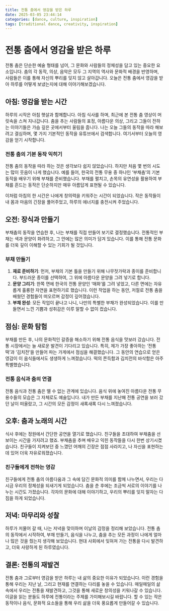 ```yaml
---
title: 전통 춤에서 영감을 받은 하루
date: 2025-03-05 23:44:14
categories: [dance, culture, inspiration]
tags: [traditional dance, creativity, inspiration]
---
```


# 전통 춤에서 영감을 받은 하루

전통 춤은 단순한 예술 형태를 넘어, 그 문화와 사람들의 정체성을 담고 있는 중요한 요소입니다. 춤의 각 동작, 의상, 음악은 모두 그 지역의 역사와 문화적 배경을 반영하며, 사람들은 이를 통해 자신의 뿌리를 잊지 않고 살아갑니다. 오늘은 전통 춤에서 영감을 받아 하루를 어떻게 보냈는지에 대해 이야기해보겠습니다.

## 아침: 영감을 받는 시간

하루의 시작은 아침 햇살과 함께합니다. 아침 식사를 하며, 최근에 본 전통 춤 영상이 머릿속을 스쳐 지나갑니다. 춤을 추는 사람들의 표정, 아름다운 의상, 그리고 그들이 전하는 이야기들은 가슴 깊은 곳에서부터 울림을 줍니다. 나는 오늘 그들의 동작을 따라 해보려고 결심하며, 몇 가지 기본적인 동작을 유튜브에서 검색합니다. 여기서부터 오늘의 영감을 얻기 시작합니다.

### 전통 춤의 기본 동작 익히기

전통 춤의 동작을 따라 하는 것은 생각보다 쉽지 않았습니다. 하지만 처음 몇 번의 시도는 많이 웃음이 나게 했습니다. 예를 들어, 한국의 전통 무용 중 하나인 ‘부채춤’의 기본 동작을 배우기 위해 부채를 준비했습니다. 부채를 펼치고, 손목의 유연성을 활용하여 부채를 흔드는 동작은 단순하지만 매우 아름답게 표현될 수 있습니다.

이처럼 아침의 한 시간은 나에게 창의력을 키워주는 시간이 되었습니다. 작은 동작들이 내 몸과 마음의 긴장을 풀어주었고, 하루의 에너지를 충전시켜 주었습니다.

## 오전: 장식과 만들기

부채춤의 동작을 연습한 후, 나는 부채를 직접 만들어 보기로 결정했습니다. 전통적인 부채는 색과 문양이 화려하고, 그 안에는 많은 의미가 담겨 있습니다. 이를 통해 전통 문화를 더욱 깊이 이해할 수 있는 기회가 될 것입니다.

### 부채 만들기

1. **재료 준비하기**: 먼저, 부채의 기본 틀을 만들기 위해 나무젓가락과 종이를 준비합니다. 부드러운 종이를 선택하여, 그 위에 아름다운 문양을 그려 넣기로 합니다.
2. **문양 그리기**: 한쪽 면에 한국의 전통 문양인 ‘매화’를 그려 넣었고, 다른 면에는 자유롭게 훌륭한 자연을 표현하기로 했습니다. 이런 작업을 하는 동안, 저절로 전통 춤을 배웠던 경험들이 떠오르며 감정이 깊어졌습니다.
3. **부채 완성**: 모든 작업이 끝나고 나니, 나만의 특별한 부채가 완성되었습니다. 이를 만들면서 느낀 기쁨과 성취감은 이루 말할 수 없이 컸습니다.

## 점심: 문화 탐험

부채를 만든 후, 나의 문화적인 갈증을 해소하기 위해 전통 음식을 맛보러 갔습니다. 전통 시장에서는 늘 새로운 발견이 기다리고 있습니다. 특히, 제가 가장 좋아하는 ‘전통 떡’과 ‘김치전’을 만들어 파는 가게에서 점심을 해결했습니다. 그 동안의 연습으로 얻은 영감이 이 음식들에서도 생생하게 느껴졌습니다. 떡의 쫀득함과 김치전의 바삭함은 아주 특별했습니다.

### 전통 음식과 춤의 연결

전통 음식과 전통 춤은 뗄 수 없는 관계에 있습니다. 음식 위에 놓여진 아름다운 전통 무용수들의 모습은 그 자체로도 예술입니다. 내가 만든 부채를 지난해 전통 공연을 보러 갔던 날이 떠올랐고, 그 시간의 모든 감정이 새록새록 다시 느껴졌습니다.

## 오후: 춤과 노래의 시간

식사 후에는 정원에서 간단한 공연을 열기로 했습니다. 친구들을 초대하여 부채춤을 선보이는 시간을 가지려고 했죠. 부채춤을 추며 배우고 익힌 동작들을 다시 한번 상기시켰습니다. 친구들이 지켜보던 중 느꼈던 어깨의 긴장은 점점 사라지고, 나 자신을 표현하는 데 있어 더욱 자유로워졌습니다.

### 친구들에게 전하는 영감

친구들에게 전통 춤의 아름다움과 그 속에 담긴 문화적 의미를 함께 나누면서, 우리는 다시금 우리의 정체성을 되새기게 되었습니다. 춤을 춘 후에는 조금씩 서로의 이야기를 나누는 시간도 가졌습니다. 각자의 문화에 대해 이야기하고, 우리의 뿌리를 잊지 말자는 다짐을 하게 되었습니다.

## 저녁: 마무리와 성찰

하루가 저물어 갈 때, 나는 저녁을 맞이하며 이날의 감정을 정리해 보았습니다. 전통 춤의 동작에서 시작하여, 부채 만들기, 음식을 나누고, 춤을 추는 모든 과정이 나에게 얼마나 많은 것을 줬는지 생각해 보았습니다. 현대 사회에서 잊혀져 가는 전통을 다시 발견하고, 더욱 사랑하게 된 하루였습니다.

## 결론: 전통의 재발견

전통 춤과 그로부터 영감을 받은 하루는 내 삶의 중요한 이유가 되었습니다. 이런 경험을 통해 우리는 지난 날, 그리고 현재를 연결하는 다리를 놓을 수 있습니다. 매일매일의 삶 속에서 우리는 전통을 재발견하고, 그것을 통해 새로운 창의성을 키워나갈 수 있습니다. 이글을 읽는 분들도 하루에 전통이라는 주제를 가미해보시길 바랍니다. 할 수 있는 작은 동작이나 음식, 문화적 요소들을 통해 우리 삶을 더욱 풍요롭게 만들어갈 수 있습니다.